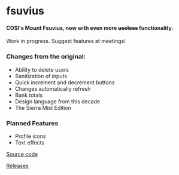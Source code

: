 # fsuvius
#### COSI's Mount Fsuvius, now with even more ~~useless~~ functionality.
Work in progress. Suggest features at meetings!
### Changes from the original:
 - Ability to delete users
 - Sanitization of inputs
 - Quick increment and decrement buttons
 - Changes automatically refresh
 - Bank totals
 - Design language from this decade
 - The Sierra Mist Edition
 
 ### Planned Features
 - Profile icons
 - Text effects

[Source code](https://github.com/lavajuno/fsuvius)

[Releases](https://github.com/lavajuno/fsuvius/releases)

